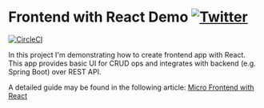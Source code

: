 # Frontend with React Demo [![Twitter](https://img.shields.io/twitter/follow/piotr_minkowski.svg?style=social&logo=twitter&label=Follow%20Me)](https://twitter.com/piotr_minkowski)

[![CircleCI](https://circleci.com/gh/piomin/sample-react-microfrontend.svg?style=svg)](https://circleci.com/gh/piomin/sample-spring-microservices-new)

In this project I'm demonstrating how to create frontend app with React. This app provides basic UI for CRUD ops and integrates with backend (e.g. Spring Boot) over REST API.

A detailed guide may be found in the following article: [Micro Frontend with React](https://piotrminkowski.com/2022/10/11/micro-frontend-with-react/) 
